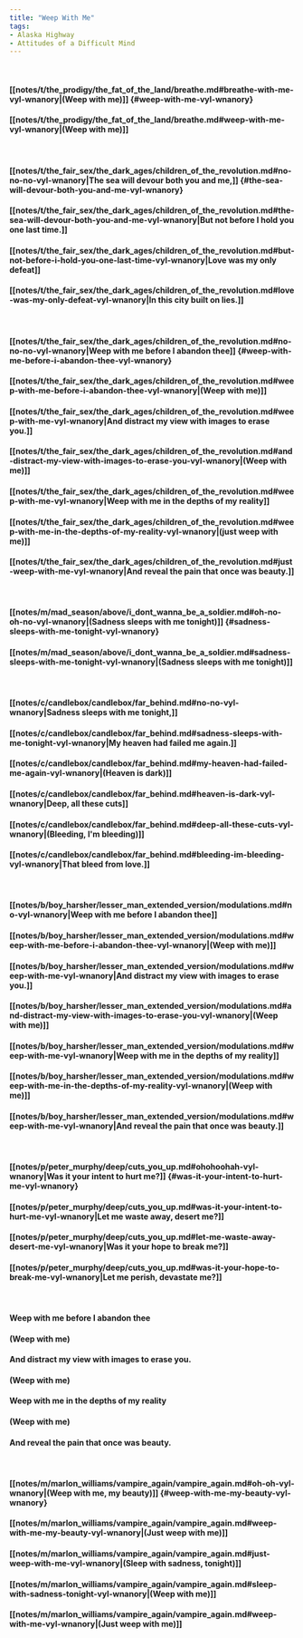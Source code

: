 ```yaml
---
title: "Weep With Me"
tags:
- Alaska Highway
- Attitudes of a Difficult Mind
---
```

&nbsp;
#### [[notes/t/the_prodigy/the_fat_of_the_land/breathe.md#breathe-with-me-vyl-wnanory|(Weep with me)]] {#weep-with-me-vyl-wnanory}
#### [[notes/t/the_prodigy/the_fat_of_the_land/breathe.md#weep-with-me-vyl-wnanory|(Weep with me)]]
&nbsp;
#### [[notes/t/the_fair_sex/the_dark_ages/children_of_the_revolution.md#no-no-no-vyl-wnanory|The sea will devour both you and me,]] {#the-sea-will-devour-both-you-and-me-vyl-wnanory}
#### [[notes/t/the_fair_sex/the_dark_ages/children_of_the_revolution.md#the-sea-will-devour-both-you-and-me-vyl-wnanory|But not before I hold you one last time.]]
#### [[notes/t/the_fair_sex/the_dark_ages/children_of_the_revolution.md#but-not-before-i-hold-you-one-last-time-vyl-wnanory|Love was my only defeat]]
#### [[notes/t/the_fair_sex/the_dark_ages/children_of_the_revolution.md#love-was-my-only-defeat-vyl-wnanory|In this city built on lies.]]
&nbsp;
#### [[notes/t/the_fair_sex/the_dark_ages/children_of_the_revolution.md#no-no-no-vyl-wnanory|Weep with me before I abandon thee]] {#weep-with-me-before-i-abandon-thee-vyl-wnanory}
#### [[notes/t/the_fair_sex/the_dark_ages/children_of_the_revolution.md#weep-with-me-before-i-abandon-thee-vyl-wnanory|(Weep with me)]]
#### [[notes/t/the_fair_sex/the_dark_ages/children_of_the_revolution.md#weep-with-me-vyl-wnanory|And distract my view with images to erase you.]]
#### [[notes/t/the_fair_sex/the_dark_ages/children_of_the_revolution.md#and-distract-my-view-with-images-to-erase-you-vyl-wnanory|(Weep with me)]]
#### [[notes/t/the_fair_sex/the_dark_ages/children_of_the_revolution.md#weep-with-me-vyl-wnanory|Weep with me in the depths of my reality]]
#### [[notes/t/the_fair_sex/the_dark_ages/children_of_the_revolution.md#weep-with-me-in-the-depths-of-my-reality-vyl-wnanory|(just weep with me)]]
#### [[notes/t/the_fair_sex/the_dark_ages/children_of_the_revolution.md#just-weep-with-me-vyl-wnanory|And reveal the pain that once was beauty.]]
&nbsp;
#### [[notes/m/mad_season/above/i_dont_wanna_be_a_soldier.md#oh-no-oh-no-vyl-wnanory|(Sadness sleeps with me tonight)]] {#sadness-sleeps-with-me-tonight-vyl-wnanory}
#### [[notes/m/mad_season/above/i_dont_wanna_be_a_soldier.md#sadness-sleeps-with-me-tonight-vyl-wnanory|(Sadness sleeps with me tonight)]]
&nbsp;
#### [[notes/c/candlebox/candlebox/far_behind.md#no-no-vyl-wnanory|Sadness sleeps with me tonight,]]
#### [[notes/c/candlebox/candlebox/far_behind.md#sadness-sleeps-with-me-tonight-vyl-wnanory|My heaven had failed me again.]]
#### [[notes/c/candlebox/candlebox/far_behind.md#my-heaven-had-failed-me-again-vyl-wnanory|(Heaven is dark)]]
#### [[notes/c/candlebox/candlebox/far_behind.md#heaven-is-dark-vyl-wnanory|Deep, all these cuts]]
#### [[notes/c/candlebox/candlebox/far_behind.md#deep-all-these-cuts-vyl-wnanory|(Bleeding, I'm bleeding)]]
#### [[notes/c/candlebox/candlebox/far_behind.md#bleeding-im-bleeding-vyl-wnanory|That bleed from love.]]
&nbsp;
#### [[notes/b/boy_harsher/lesser_man_extended_version/modulations.md#no-vyl-wnanory|Weep with me before I abandon thee]]
#### [[notes/b/boy_harsher/lesser_man_extended_version/modulations.md#weep-with-me-before-i-abandon-thee-vyl-wnanory|(Weep with me)]]
#### [[notes/b/boy_harsher/lesser_man_extended_version/modulations.md#weep-with-me-vyl-wnanory|And distract my view with images to erase you.]]
#### [[notes/b/boy_harsher/lesser_man_extended_version/modulations.md#and-distract-my-view-with-images-to-erase-you-vyl-wnanory|(Weep with me)]]
#### [[notes/b/boy_harsher/lesser_man_extended_version/modulations.md#weep-with-me-vyl-wnanory|Weep with me in the depths of my reality]]
#### [[notes/b/boy_harsher/lesser_man_extended_version/modulations.md#weep-with-me-in-the-depths-of-my-reality-vyl-wnanory|(Weep with me)]]
#### [[notes/b/boy_harsher/lesser_man_extended_version/modulations.md#weep-with-me-vyl-wnanory|And reveal the pain that once was beauty.]]
&nbsp;
#### [[notes/p/peter_murphy/deep/cuts_you_up.md#ohohoohah-vyl-wnanory|Was it your intent to hurt me?]] {#was-it-your-intent-to-hurt-me-vyl-wnanory}
#### [[notes/p/peter_murphy/deep/cuts_you_up.md#was-it-your-intent-to-hurt-me-vyl-wnanory|Let me waste away, desert me?]]
#### [[notes/p/peter_murphy/deep/cuts_you_up.md#let-me-waste-away-desert-me-vyl-wnanory|Was it your hope to break me?]]
#### [[notes/p/peter_murphy/deep/cuts_you_up.md#was-it-your-hope-to-break-me-vyl-wnanory|Let me perish, devastate me?]]
&nbsp;
#### Weep with me before I abandon thee
#### (Weep with me)
#### And distract my view with images to erase you.
#### (Weep with me)
#### Weep with me in the depths of my reality
#### (Weep with me)
#### And reveal the pain that once was beauty.
&nbsp;
#### [[notes/m/marlon_williams/vampire_again/vampire_again.md#oh-oh-vyl-wnanory|(Weep with me, my beauty)]] {#weep-with-me-my-beauty-vyl-wnanory}
#### [[notes/m/marlon_williams/vampire_again/vampire_again.md#weep-with-me-my-beauty-vyl-wnanory|(Just weep with me)]]
#### [[notes/m/marlon_williams/vampire_again/vampire_again.md#just-weep-with-me-vyl-wnanory|(Sleep with sadness, tonight)]]
#### [[notes/m/marlon_williams/vampire_again/vampire_again.md#sleep-with-sadness-tonight-vyl-wnanory|(Weep with me)]]
#### [[notes/m/marlon_williams/vampire_again/vampire_again.md#weep-with-me-vyl-wnanory|(Just weep with me)]]
